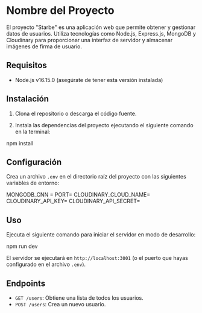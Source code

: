 # Nombre del Proyecto

El proyecto "Starbe" es una aplicación web que permite obtener y gestionar datos de usuarios. Utiliza tecnologías como Node.js, Express.js, MongoDB y Cloudinary para proporcionar una interfaz de servidor y almacenar imágenes de firma de usuario.

## Requisitos

- Node.js v16.15.0 (asegúrate de tener esta versión instalada)

## Instalación

1. Clona el repositorio o descarga el código fuente.

2. Instala las dependencias del proyecto ejecutando el siguiente comando en la terminal:

npm install


## Configuración

Crea un archivo `.env` en el directorio raíz del proyecto con las siguientes variables de entorno:

MONGODB_CNN = 
PORT=
CLOUDINARY_CLOUD_NAME=
CLOUDINARY_API_KEY=
CLOUDINARY_API_SECRET=


## Uso

Ejecuta el siguiente comando para iniciar el servidor en modo de desarrollo:

npm run dev


El servidor se ejecutará en `http://localhost:3001` (o el puerto que hayas configurado en el archivo `.env`).

## Endpoints

- `GET /users`: Obtiene una lista de todos los usuarios.
- `POST /users`: Crea un nuevo usuario.




